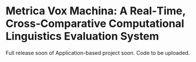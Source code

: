 # Metrica Vox Machina: A Real‑Time, Cross‑Comparative Computational Linguistics Evaluation System

Full release soon of Application-based project soon. 
Code to be uploaded.
